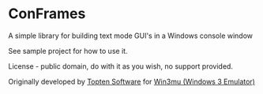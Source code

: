 # ConFrames

A simple library for building text mode GUI's in a Windows console window

See sample project for how to use it.

License - public domain, do with it as you wish, no support provided.

Originally developed by [Topten Software](http://www.toptensoftware.com) for [Win3mu (Windows 3 Emulator)](https://medium.com/@CantabileApp/2eae946c935d#.g6imfx40s)
